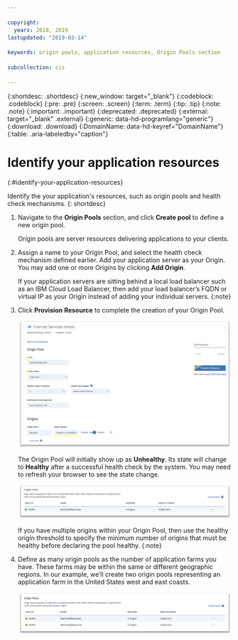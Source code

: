 ```yaml
---

copyright:
  years: 2018, 2019
lastupdated: "2019-03-14"

keywords: origin pools, application resources, Origin Pools section

subcollection: cis

---
```


{:shortdesc: .shortdesc}
{:new_window: target="_blank"}
{:codeblock: .codeblock}
{:pre: .pre}
{:screen: .screen}
{:term: .term}
{:tip: .tip}
{:note: .note}
{:important: .important}
{:deprecated: .deprecated}
{:external: target="_blank" .external}
{:generic: data-hd-programlang="generic"}
{:download: .download}
{:DomainName: data-hd-keyref="DomainName"}
{:table: .aria-labeledby="caption"}

# Identify your application resources
{:#identify-your-application-resources}

Identify the your application's resources, such as origin pools and health check mechanisms.
{: shortdesc}

1. Navigate to the **Origin Pools** section, and click **Create pool** to define a new origin pool.

   Origin pools are server resources delivering applications to your clients.

2. Assign a name to your Origin Pool, and select the health check mechanism defined earlier. Add your application server as your Origin. You may add one or more Origins by clicking **Add Origin**.

   If your application servers are sitting behind a local load balancer such as an IBM Cloud Load Balancer, then add your load balancer’s FQDN or virtual IP as your Origin instead of adding your individual servers.
   {:note}

3. Click **Provision Resource** to complete the creation of your Origin Pool.  

   ![IMAGE](images/reliability8.png)

   The Origin Pool will initially show up as **Unhealthy**. Its state will change to **Healthy** after a successful health check by the system. You may need to refresh your browser to see the state change.

   ![IMAGE](images/reliability9.png)

   If you have multiple origins within your Origin Pool, then use the healthy origin threshold to specify the minimum number of origins that must be healthy before declaring the pool healthy.
   {:note}

4. Define as many origin pools as the number of application farms you have. These farms may be within the same or different
geographic regions. In our example, we’ll create two origin pools representing an application farm in the United States west and east coasts.

   ![IMAGE](images/reliability10.png)

